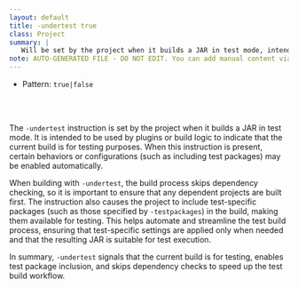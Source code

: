 ```yaml
---
layout: default
title: -undertest true
class: Project
summary: |
   Will be set by the project when it builds a JAR in test mode, intended to be used by plugins.
note: AUTO-GENERATED FILE - DO NOT EDIT. You can add manual content via same filename in ext folder. 
---
```


- Pattern: `true|false`

<!-- Manual content from: ext/undertest.md --><br /><br />

The `-undertest` instruction is set by the project when it builds a JAR in test mode. It is intended to be used by plugins or build logic to indicate that the current build is for testing purposes. When this instruction is present, certain behaviors or configurations (such as including test packages) may be enabled automatically.

When building with `-undertest`, the build process skips dependency checking, so it is important to ensure that any dependent projects are built first. The instruction also causes the project to include test-specific packages (such as those specified by `-testpackages`) in the build, making them available for testing. This helps automate and streamline the test build process, ensuring that test-specific settings are applied only when needed and that the resulting JAR is suitable for test execution.

In summary, `-undertest` signals that the current build is for testing, enables test package inclusion, and skips dependency checks to speed up the test build workflow.
